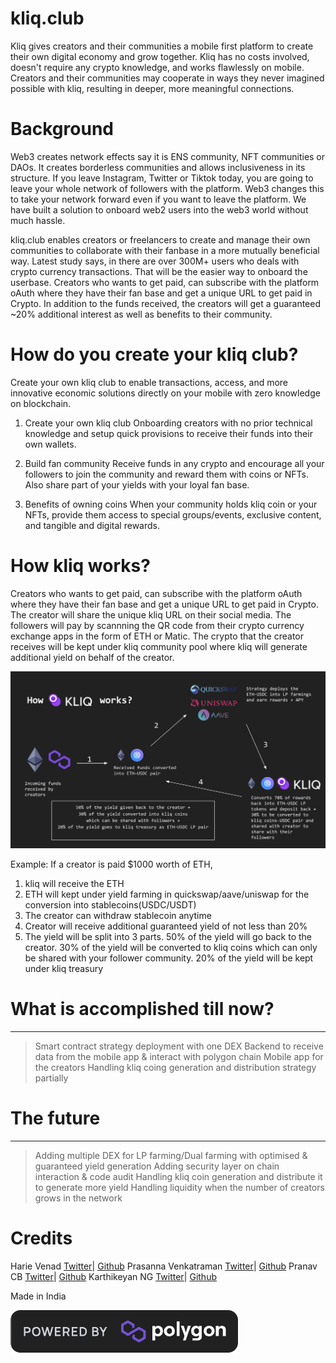 # kliq.club
Kliq gives creators and their communities a mobile first platform to create their own digital economy and grow together. Kliq has no costs involved, doesn't require any crypto knowledge, and works flawlessly on mobile. Creators and their communities may cooperate in ways they never imagined possible with kliq, resulting in deeper, more meaningful connections.

# Background
Web3 creates network effects say it is ENS community, NFT communities or DAOs. It creates borderless communities and allows inclusiveness in its structure. If you leave Instagram, Twitter or Tiktok today, you are going to leave your whole network of followers with the platform. Web3 changes this to take your network forward even if you want to leave the platform. We have built a solution to onboard web2 users into the web3 world without much hassle. 

kliq.club enables creators or freelancers to create and manage their own communities to collaborate with their fanbase in a more mutually beneficial way. Latest study says, in there are over 300M+ users who deals with crypto currency transactions. That will be the easier way to onboard the userbase. Creators who wants to get paid, can subscribe with the platform oAuth where they have their fan base and get a unique URL to get paid in Crypto. In addition to the funds received, the creators will get a guaranteed ~20% additional interest as well as benefits to their community.  

# How do you create your kliq club?
Create your own kliq club to enable transactions, access, and more innovative economic solutions directly on your mobile with zero knowledge on blockchain. 


1. Create your own kliq club
Onboarding creators with no prior technical knowledge and setup quick provisions to receive their funds into their own wallets. 

2. Build fan community
Receive funds in any crypto and encourage all your followers to join the community and reward them with coins or NFTs. Also share part of your yields with your loyal fan base. 

3. Benefits of owning coins
When your community holds kliq coin or your NFTs, provide them access to special groups/events, exclusive content, and tangible and digital rewards.

# How kliq works?
 Creators who wants to get paid, can subscribe with the platform oAuth where they have their fan base and get a unique URL to get paid in Crypto. The creator will share the unique kliq URL on their social media. The followers will pay by scannning the QR code from their crypto currency exchange apps in the form of ETH or Matic. The crypto that the creator receives will be kept under kliq community pool where kliq will generate additional yield on behalf of the creator. 

 ![How kliq works?](images/flow.png)
 
 Example:
 If a creator is paid $1000 worth of ETH,
 1. kliq will receive the ETH
 2. ETH will kept under yield farming in quickswap/aave/uniswap for the conversion into stablecoins(USDC/USDT)
 3. The creator can withdraw stablecoin anytime
 4. Creator will receive additional guaranteed yield of not less than 20%
 5. The yield will be split into 3 parts. 
    50% of the yield will go back to the creator. 
    30% of the yield will be converted to kliq coins which can only be shared with your follower community. 
    20% of the yield will be kept under kliq treasury

# What is accomplished till now?
***
> Smart contract strategy deployment with one DEX 
> Backend to receive data from the mobile app & interact with polygon chain
> Mobile app for the creators
> Handling kliq coing generation and distribution strategy partially

# The future
***
> Adding multiple DEX for LP farming/Dual farming with optimised & guaranteed yield generation
> Adding security layer on chain interaction & code audit
> Handling kliq coin generation and distribute it to generate more yield
> Handling liquidity when the number of creators grows in the network


# Credits

Harie Venad [Twitter](https://twitter.com)| [Github](https://github.com/)
Prasanna Venkatraman [Twitter](https://twitter.com)| [Github](https://github.com/)
Pranav CB [Twitter](https://twitter.com)| [Github](https://github.com/)
Karthikeyan NG [Twitter](https://twitter.com/intrepidkarthi)| [Github](https://github.com/intrepidkarthi)

Made in India 



[![N|Solid](images/polygon.png)](http://kliq.club) 


